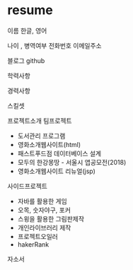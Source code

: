 # resume

이름
한글, 영어

나이 , 병역여부
전화번호
이메일주소

블로그
github

학력사항

경력사항



스킬셋

프로젝트소개
팀프로젝트
- 도서관리 프로그램
- 영화소개웹사이트(html)
- 패스트푸드점 데이터베이스 설계
- 모두의 한강몽땅 - 서울시 앱공모전(2018)
- 영화소개웹사이트 리뉴얼(jsp)

사이드프로젝트
- 자바를 활용한 게임
- 오목, 숫자야구, 포커
- 스윙을 활용한 그림판제작
- 개인라이브러리 제작
- 프로젝트오일러 
- hakerRank 


자소서
